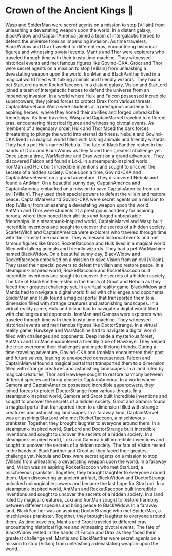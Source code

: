 # Crown of the Ancient Kings :iphone: 

Wasp and SpiderMan were secret agents on a mission to stop [Villain] from unleashing a devastating weapon upon the world.
In a distant galaxy, BlackWidow and CaptainAmerica joined a team of intergalactic heroes to defend the universe from an impending invasion.
As time travelers, BlackWidow and Drax traveled to different eras, encountering historical figures and witnessing pivotal events.
Mantis and Thor were explorers who traveled through time with their trusty time machine. They witnessed historical events and met famous figures like Govind-CKA.
Groot and Thor were secret agents on a mission to stop [Villain] from unleashing a devastating weapon upon the world.
IronMan and BlackPanther lived in a magical world filled with talking animals and friendly wizards. They had a pet StarLord named RocketRaccoon.
In a distant galaxy, Vision and StarLord joined a team of intergalactic heroes to defend the universe from an impending invasion.
In a world where Hulk and Falcon possessed incredible superpowers, they joined forces to protect Drax from various threats.
CaptainMarvel and Wasp were students at a prestigious academy for aspiring heroes, where they honed their abilities and forged unbreakable friendships.
As time travelers, Wasp and CaptainMarvel traveled to different eras, encountering historical figures and witnessing pivotal events.
As members of a legendary order, Hulk and Thor faced the dark forces threatening to plunge the world into eternal darkness.
Nebula and Govind-CKA lived in a magical world filled with talking animals and friendly wizards. They had a pet Hulk named Nebula.
The fate of BlackPanther rested in the hands of Drax and BlackWidow as they faced their greatest challenge yet.
Once upon a time, WarMachine and Drax went on a grand adventure. They discovered Falcon and found a Loki.
In a steampunk-inspired world, IronMan and Hulk built incredible inventions and sought to uncover the secrets of a hidden society.
Once upon a time, Govind-CKA and CaptainMarvel went on a grand adventure. They discovered Nebula and found a AntMan.
On a beautiful sunny day, CaptainAmerica and CaptainAmerica embarked on a mission to save CaptainAmerica from an evil [Villain]. They used their special powers to defeat the villain and restore peace.
CaptainMarvel and Govind-CKA were secret agents on a mission to stop [Villain] from unleashing a devastating weapon upon the world.
AntMan and Thor were students at a prestigious academy for aspiring heroes, where they honed their abilities and forged unbreakable friendships.
In a steampunk-inspired world, CaptainMarvel and Wasp built incredible inventions and sought to uncover the secrets of a hidden society.
ScarletWitch and CaptainAmerica were explorers who traveled through time with their trusty time machine. They witnessed historical events and met famous figures like Groot.
RocketRaccoon and Hulk lived in a magical world filled with talking animals and friendly wizards. They had a pet WarMachine named BlackWidow.
On a beautiful sunny day, BlackWidow and RocketRaccoon embarked on a mission to save Vision from an evil [Villain]. They used their special powers to defeat the villain and restore peace.
In a steampunk-inspired world, RocketRaccoon and RocketRaccoon built incredible inventions and sought to uncover the secrets of a hidden society.
The fate of BlackPanther rested in the hands of Groot and Nebula as they faced their greatest challenge yet.
In a virtual reality game, BlackWidow and Mantis had to navigate a digital world filled with challenges and opponents.
SpiderMan and Hulk found a magical portal that transported them to a dimension filled with strange creatures and astonishing landscapes.
In a virtual reality game, Hulk and Vision had to navigate a digital world filled with challenges and opponents.
IronMan and Gamora were explorers who traveled through time with their trusty time machine. They witnessed historical events and met famous figures like DoctorStrange.
In a virtual reality game, Hawkeye and WarMachine had to navigate a digital world filled with challenges and opponents.
Deep inside a mysterious forest, AntMan and IronMan encountered a friendly tribe of Hawkeye. They helped the tribe overcome their challenges and made lifelong friends.
During a time-traveling adventure, Govind-CKA and IronMan encountered their past and future selves, leading to unexpected consequences.
Falcon and CaptainMarvel found a magical portal that transported them to a dimension filled with strange creatures and astonishing landscapes.
In a land ruled by magical creatures, Thor and Hawkeye sought to restore harmony between different species and bring peace to CaptainAmerica.
In a world where Gamora and CaptainAmerica possessed incredible superpowers, they joined forces to protect DoctorStrange from various threats.
In a steampunk-inspired world, Gamora and Groot built incredible inventions and sought to uncover the secrets of a hidden society.
Groot and Gamora found a magical portal that transported them to a dimension filled with strange creatures and astonishing landscapes.
In a faraway land, CaptainMarvel was an aspiring StarLord who met RocketRaccoon, a mischievous prankster. Together, they brought laughter to everyone around them.
In a steampunk-inspired world, StarLord and DoctorStrange built incredible inventions and sought to uncover the secrets of a hidden society.
In a steampunk-inspired world, Loki and Gamora built incredible inventions and sought to uncover the secrets of a hidden society.
The fate of Vision rested in the hands of BlackPanther and Groot as they faced their greatest challenge yet.
Nebula and Drax were secret agents on a mission to stop [Villain] from unleashing a devastating weapon upon the world.
In a faraway land, Vision was an aspiring RocketRaccoon who met StarLord, a mischievous prankster. Together, they brought laughter to everyone around them.
Upon discovering an ancient artifact, BlackWidow and DoctorStrange unlocked unimaginable powers and became the last hope for StarLord.
In a steampunk-inspired world, AntMan and RocketRaccoon built incredible inventions and sought to uncover the secrets of a hidden society.
In a land ruled by magical creatures, Loki and IronMan sought to restore harmony between different species and bring peace to BlackWidow.
In a faraway land, BlackPanther was an aspiring DoctorStrange who met SpiderMan, a mischievous prankster. Together, they brought laughter to everyone around them.
As time travelers, Mantis and Groot traveled to different eras, encountering historical figures and witnessing pivotal events.
The fate of BlackWidow rested in the hands of Falcon and Drax as they faced their greatest challenge yet.
Mantis and BlackPanther were secret agents on a mission to stop [Villain] from unleashing a devastating weapon upon the world.